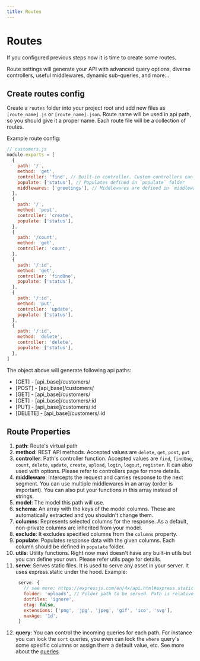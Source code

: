 ```yaml
---
title: Routes
---
```


# Routes

If you configured previous steps now it is time to create some routes.

Route settings will generate your API with advanced query options, diverse controllers, useful middlewares, dynamic sub-queries, and more...

## Create routes config

Create a `routes` folder into your project root and add new files as `[route_name].js` or `[route_name].json`.
Route name will be used in api path, so you should give it a proper name. Each route file will be a collection of routes.

Example route config:

```js
// customers.js
module.exports = [
  {
    path: '/',
    method: 'get',
    controller: 'find', // Built-in controller. Custom controllers can be defined in `controllers` folder
    populate: ['status'], // Populates defined in `populate` folder
    middlewares: ['greetings'], // Middlewares are defined in `middlewares` folder
  },
  {
    path: '/',
    method: 'post',
    controller: 'create',
    populate: ['status'],
  },
  {
    path: '/count',
    method: 'get',
    controller: 'count',
  },
  {
    path: '/:id',
    method: 'get',
    controller: 'findOne',
    populate: ['status'],
  },
  {
    path: '/:id',
    method: 'put',
    controller: 'update',
    populate: ['status'],
  },
  {
    path: '/:id',
    method: 'delete',
    controller: 'delete',
    populate: ['status'],
  },
]
```

The object above will generate following api paths:

- [GET] - [api_base]/customers/
- [POST] - [api_base]/customers/
- [GET] - [api_base]/customers/
- [GET] - [api_base]/customers/:id
- [PUT] - [api_base]/customers/:id
- [DELETE] - [api_base]/customers/:id

## Route Properties

1. **path**: Route's virtual path
1. **method**: REST API methods. Accepted values are `delete`, `get`, `post`, `put`
1. **controller**: Path's controller function. Accepted values are `find`, `findOne`, `count`, `delete`, `update`, `create`, `upload`, `login`, `logout`, `register`. It can also used with options. Please refer to controllers page for more details.
1. **middleware**: Intercepts the request and carries response to the next segment. You can use multiple middlewares in an array (order is important). You can also put your functions in this array instead of strings.
1. **model**: The model this path will use.
1. **schema**: An array with the keys of the model columns. These are automatically extracted and you shouldn't change them.
1. **columns**: Represents selected columns for the response. As a default, non-private columns are inherited from your model.
1. **exclude**: It excludes specified columns from the `columns` property.
1. **populate**: Populates response data with the given columns. Each column should be defined in `populate` folder.
1. **utils**: Utility functions. Right now mavi doesn't have any built-in utils but you can define your own. Please refer utils page for details.
1. **serve**: Serves static files. It is used to serve any asset in your server. It uses express.static under the hood.
   Example:
   ```js
    serve: {
      // see more: https://expressjs.com/en/4x/api.html#express.static
      folder: 'uploads', // Folder path to be served. Path is relative to the project root.
      dotfiles: 'ignore',
      etag: false,
      extensions: ['png', 'jpg', 'jpeg', 'gif', 'ico', 'svg'],
      maxAge: '1d',
    }
   ```
1. **query**: You can control the incoming queries for each path. For instance you can lock the `sort` queries, you even can lock the `where` query's some spesific columns or assign them a default value, etc. See more about the [queries](/settings/queries).
